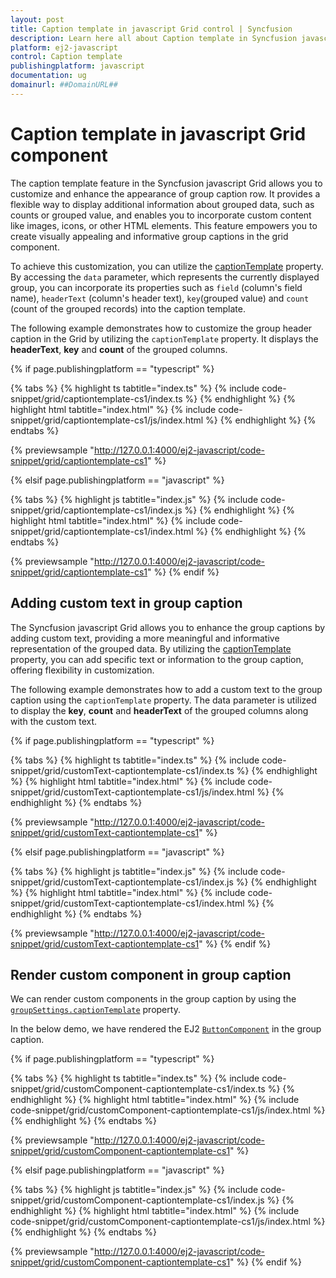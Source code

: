 ```yaml
---
layout: post
title: Caption template in javascript Grid control | Syncfusion
description: Learn here all about Caption template in Syncfusion javascript Grid control of Syncfusion Essential JS 2 and more.
platform: ej2-javascript
control: Caption template 
publishingplatform: javascript
documentation: ug
domainurl: ##DomainURL##
---
```


# Caption template in javascript Grid component

The caption template feature in the Syncfusion javascript Grid allows you to customize and enhance the appearance of group caption row. It provides a flexible way to display additional information about grouped data, such as counts or grouped value, and enables you to incorporate custom content like images, icons, or other HTML elements. This feature empowers you to create visually appealing and informative group captions in the grid component.

To achieve this customization, you can utilize the [captionTemplate](../../api/grid/groupSettings/#captiontemplate) property. By accessing the `data` parameter, which represents the currently displayed group, you can incorporate its properties such as `field` (column's field name), `headerText` (column's header text), `key`(grouped value) and `count` (count of the grouped records) into the caption template.

The following example demonstrates how to customize the group header caption in the Grid by utilizing  the `captionTemplate` property. It displays the **headerText**, **key** and **count** of the grouped columns.

{% if page.publishingplatform == "typescript" %}

 {% tabs %}
{% highlight ts tabtitle="index.ts" %}
{% include code-snippet/grid/captiontemplate-cs1/index.ts %}
{% endhighlight %}
{% highlight html tabtitle="index.html" %}
{% include code-snippet/grid/captiontemplate-cs1/js/index.html %}
{% endhighlight %}
{% endtabs %}
        
{% previewsample "http://127.0.0.1:4000/ej2-javascript/code-snippet/grid/captiontemplate-cs1" %}

{% elsif page.publishingplatform == "javascript" %}

{% tabs %}
{% highlight js tabtitle="index.js" %}
{% include code-snippet/grid/captiontemplate-cs1/index.js %}
{% endhighlight %}
{% highlight html tabtitle="index.html" %}
{% include code-snippet/grid/captiontemplate-cs1/index.html %}
{% endhighlight %}
{% endtabs %}

{% previewsample "http://127.0.0.1:4000/ej2-javascript/code-snippet/grid/captiontemplate-cs1" %}
{% endif %}

## Adding custom text in group caption

The Syncfusion javascript Grid allows you to enhance the group captions by adding custom text, providing a more meaningful and informative representation of the grouped data. By utilizing the [captionTemplate](../../api/grid/groupSettings/#captiontemplate) property, you can add specific text or information to the group caption, offering flexibility in customization.

The following example demonstrates how to add a custom text to the group caption using the `captionTemplate` property. The data parameter is utilized to display the  **key**, **count** and **headerText** of the grouped columns along with the custom text. 

{% if page.publishingplatform == "typescript" %}

 {% tabs %}
{% highlight ts tabtitle="index.ts" %}
{% include code-snippet/grid/customText-captiontemplate-cs1/index.ts %}
{% endhighlight %}
{% highlight html tabtitle="index.html" %}
{% include code-snippet/grid/customText-captiontemplate-cs1/js/index.html %}
{% endhighlight %}
{% endtabs %}
        
{% previewsample "http://127.0.0.1:4000/ej2-javascript/code-snippet/grid/customText-captiontemplate-cs1" %}

{% elsif page.publishingplatform == "javascript" %}

{% tabs %}
{% highlight js tabtitle="index.js" %}
{% include code-snippet/grid/customText-captiontemplate-cs1/index.js %}
{% endhighlight %}
{% highlight html tabtitle="index.html" %}
{% include code-snippet/grid/customText-captiontemplate-cs1/index.html %}
{% endhighlight %}
{% endtabs %}

{% previewsample "http://127.0.0.1:4000/ej2-javascript/code-snippet/grid/customText-captiontemplate-cs1" %}
{% endif %}

## Render custom component in group caption

We can render custom components in the group caption by using the [`groupSettings.captionTemplate`](../../api/grid/column/#captionTemplate) property.

In the below demo, we have rendered the EJ2 [`ButtonComponent`](../../button/getting-started/) in the group caption.

{% if page.publishingplatform == "typescript" %}

 {% tabs %}
{% highlight ts tabtitle="index.ts" %}
{% include code-snippet/grid/customComponent-captiontemplate-cs1/index.ts %}
{% endhighlight %}
{% highlight html tabtitle="index.html" %}
{% include code-snippet/grid/customComponent-captiontemplate-cs1/js/index.html %}
{% endhighlight %}
{% endtabs %}
        
{% previewsample "http://127.0.0.1:4000/ej2-javascript/code-snippet/grid/customComponent-captiontemplate-cs1" %}

{% elsif page.publishingplatform == "javascript" %}

{% tabs %}
{% highlight js tabtitle="index.js" %}
{% include code-snippet/grid/customComponent-captiontemplate-cs1/index.js %}
{% endhighlight %}
{% highlight html tabtitle="index.html" %}
{% include code-snippet/grid/customComponent-captiontemplate-cs1/js/index.html %}
{% endhighlight %}
{% endtabs %}

{% previewsample "http://127.0.0.1:4000/ej2-javascript/code-snippet/grid/customComponent-captiontemplate-cs1" %}
{% endif %}